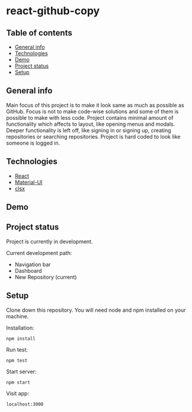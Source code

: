 # react-github-copy

## Table of contents

- [General info](#general-info)
- [Technologies](#technologies)
- [Demo](#demo)
- [Project status](#project-status)
- [Setup](#setup)

## General info

Main focus of this project is to make it look same as much as possible as GitHub. Focus is not to make code-wise solutions and some of them is possible to make with less code. Project contains minimal amount of functionality which affects to layout, like opening menus and modals. Deeper functionality is left off, like signing in or signing up, creating repositories or searching repositories. Project is hard coded to look like someone is logged in.

## Technologies

- [React](https://reactjs.org)
- [Material-UI](https://material-ui.com)
- [clsx](https://www.npmjs.com/package/clsx)

## Demo

## Project status

Project is currently in development.

Current development path:

- Navigation bar
- Dashboard
- New Repository (current)

## Setup

Clone down this repository. You will need node and npm installed on your machine.

Installation:

`npm install`

Run test:

`npm test`

Start server:

`npm start`

Visit app:

`localhost:3000`
